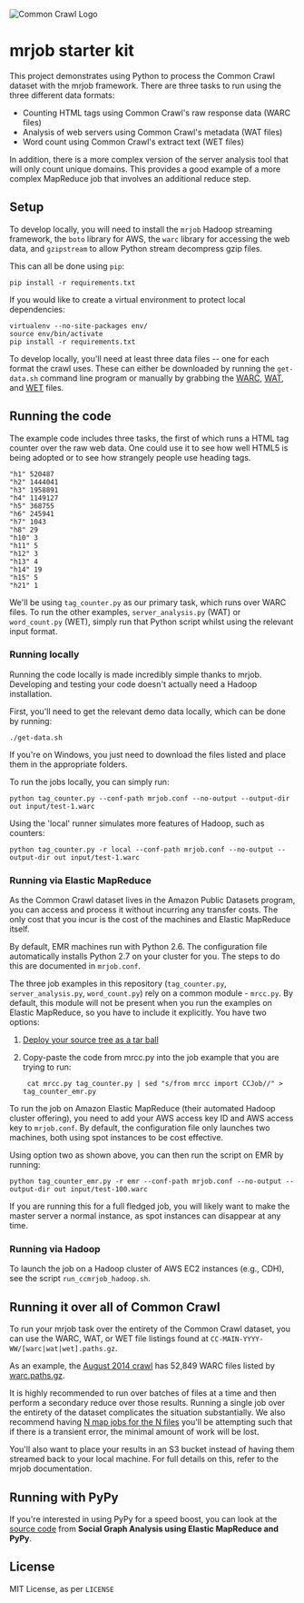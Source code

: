 ![Common Crawl Logo](http://commoncrawl.org/wp-content/uploads/2016/12/logocommoncrawl.png)

# mrjob starter kit

This project demonstrates using Python to process the Common Crawl dataset with the mrjob framework.
There are three tasks to run using the three different data formats:

+ Counting HTML tags using Common Crawl's raw response data (WARC files)
+ Analysis of web servers using Common Crawl's metadata (WAT files)
+ Word count using Common Crawl's extract text (WET files)

In addition, there is a more complex version of the server analysis tool that will only count unique domains.
This provides a good example of a more complex MapReduce job that involves an additional reduce step.

## Setup

To develop locally, you will need to install the `mrjob` Hadoop streaming framework, the `boto` library for AWS, the `warc` library for accessing the web data, and `gzipstream` to allow Python stream decompress gzip files.

This can all be done using `pip`:

    pip install -r requirements.txt

If you would like to create a virtual environment to protect local dependencies:

    virtualenv --no-site-packages env/
    source env/bin/activate
    pip install -r requirements.txt

To develop locally, you'll need at least three data files -- one for each format the crawl uses.
These can either be downloaded by running the `get-data.sh` command line program or manually by grabbing the [WARC](https://commoncrawl.s3.amazonaws.com/crawl-data/CC-MAIN-2014-35/segments/1408500800168.29/warc/CC-MAIN-20140820021320-00000-ip-10-180-136-8.ec2.internal.warc.gz), [WAT](https://commoncrawl.s3.amazonaws.com/crawl-data/CC-MAIN-2014-35/segments/1408500800168.29/wat/CC-MAIN-20140820021320-00000-ip-10-180-136-8.ec2.internal.warc.wat.gz), and [WET](https://commoncrawl.s3.amazonaws.com/crawl-data/CC-MAIN-2014-35/segments/1408500800168.29/wet/CC-MAIN-20140820021320-00000-ip-10-180-136-8.ec2.internal.warc.wet.gz) files.

## Running the code

The example code includes three tasks, the first of which runs a HTML tag counter over the raw web data.
One could use it to see how well HTML5 is being adopted or to see how strangely people use heading tags.

    "h1" 520487
    "h2" 1444041
    "h3" 1958891
    "h4" 1149127
    "h5" 368755
    "h6" 245941
    "h7" 1043
    "h8" 29
    "h10" 3
    "h11" 5
    "h12" 3
    "h13" 4
    "h14" 19
    "h15" 5
    "h21" 1

We'll be using `tag_counter.py` as our primary task, which runs over WARC files.
To run the other examples, `server_analysis.py` (WAT) or `word_count.py` (WET), simply run that Python script whilst using the relevant input format.

### Running locally

Running the code locally is made incredibly simple thanks to mrjob.
Developing and testing your code doesn't actually need a Hadoop installation.

First, you'll need to get the relevant demo data locally, which can be done by running:

    ./get-data.sh
    
If you're on Windows, you just need to download the files listed and place them in the appropriate folders.

To run the jobs locally, you can simply run:

    python tag_counter.py --conf-path mrjob.conf --no-output --output-dir out input/test-1.warc
    
Using the 'local' runner simulates more features of Hadoop, such as counters:

    python tag_counter.py -r local --conf-path mrjob.conf --no-output --output-dir out input/test-1.warc

### Running via Elastic MapReduce

As the Common Crawl dataset lives in the Amazon Public Datasets program, you can access and process it without incurring any transfer costs.
The only cost that you incur is the cost of the machines and Elastic MapReduce itself.

By default, EMR machines run with Python 2.6.
The configuration file automatically installs Python 2.7 on your cluster for you.
The steps to do this are documented in `mrjob.conf`.

The three job examples in this repository (`tag_counter.py`, `server_analysis.py`, `word_count.py`) rely on a common module - `mrcc.py`.
By default, this module will not be present when you run the examples on Elastic MapReduce, so you have to include it explicitly.
You have two options:

1. [Deploy your source tree as a tar ball](http://pythonhosted.org/mrjob/guides/setup-cookbook.html#putting-your-source-tree-in-pythonpath)
2. Copy-paste the code from mrcc.py into the job example that you are trying to run:

        cat mrcc.py tag_counter.py | sed "s/from mrcc import CCJob//" > tag_counter_emr.py

To run the job on Amazon Elastic MapReduce (their automated Hadoop cluster offering), you need to add your AWS access key ID and AWS access key to `mrjob.conf`.
By default, the configuration file only launches two machines, both using spot instances to be cost effective.

Using option two as shown above, you can then run the script on EMR by running:

    python tag_counter_emr.py -r emr --conf-path mrjob.conf --no-output --output-dir out input/test-100.warc

If you are running this for a full fledged job, you will likely want to make the master server a normal instance, as spot instances can disappear at any time.

### Running via Hadoop

To launch the job on a Hadoop cluster of AWS EC2 instances (e.g., CDH), see the script `run_ccmrjob_hadoop.sh`.

## Running it over all of Common Crawl

To run your mrjob task over the entirety of the Common Crawl dataset, you can use the WARC, WAT, or WET file listings found at `CC-MAIN-YYYY-WW/[warc|wat|wet].paths.gz`.

As an example, the [August 2014 crawl](http://commoncrawl.org/august-2014-crawl-data-available/) has 52,849 WARC files listed by [warc.paths.gz](https://commoncrawl.s3.amazonaws.com/crawl-data/CC-MAIN-2014-35/warc.paths.gz).

It is highly recommended to run over batches of files at a time and then perform a secondary reduce over those results.
Running a single job over the entirety of the dataset complicates the situation substantially.
We also recommend having [N map jobs for the N files](https://groups.google.com/forum/#!topic/mrjob/o9t5FrgkMCs) you'll be attempting such that if there is a transient error, the minimal amount of work will be lost.

You'll also want to place your results in an S3 bucket instead of having them streamed back to your local machine.
For full details on this, refer to the mrjob documentation.

## Running with PyPy

If you're interested in using PyPy for a speed boost, you can look at the [source code](https://github.com/mcroydon/social-graph-analysis) from **Social Graph Analysis using Elastic MapReduce and PyPy**.

## License

MIT License, as per `LICENSE`
